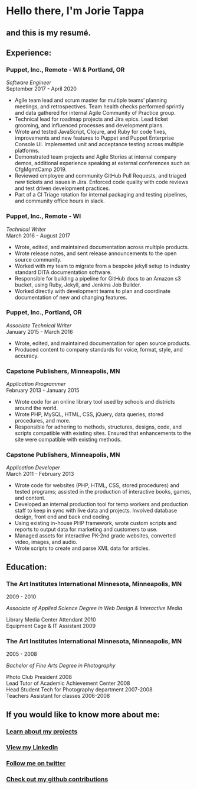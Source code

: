 # Hello there, I'm Jorie Tappa

## and this is my resumé.

## Experience:

### Puppet, Inc., Remote - WI & Portland, OR
*Software Engineer*  
September 2017 - April 2020

* Agile team lead and scrum master for multiple teams’ planning meetings, and retrospectives. Team health checks performed sprintly and data gathered for internal Agile Community of Practice group.
* Technical lead for roadmap projects and Jira epics. Lead ticket grooming, and influenced processes and development plans.
* Wrote and tested JavaScript, Clojure, and Ruby for code fixes, improvements and new features to Puppet and Puppet Enterprise Console UI. Implemented unit and acceptance testing across multiple platforms.
* Demonstrated team projects and Agile Stories at internal company demos, additional experience speaking at external conferences such as CfgMgmtCamp 2019.
* Reviewed employee and community GitHub Pull Requests, and triaged new tickets and issues in Jira. Enforced code quality with code reviews and test driven development practices.
* Part of a CI Triage rotation for internal packaging and testing pipelines, and community office hours in slack.

### Puppet, Inc., Remote - WI
*Technical Writer*  
March 2016 - August 2017

* Wrote, edited, and maintained documentation across multiple products.
* Wrote release notes, and sent release announcements to the open source community.
* Worked with my team to migrate from a bespoke jekyll setup to industry standard DITA documentation software.
* Responsible for building a pipeline for GitHub docs to an Amazon s3 bucket, using Ruby, Jekyll, and Jenkins Job Builder.
* Worked directly with development teams to plan and coordinate documentation of new and changing features.

### Puppet, Inc., Portland, OR
*Associate Technical Writer*  
January 2015 - March 2016

* Wrote, edited, and maintained documentation for open source products. 
* Produced content to company standards for voice, format, style, and accuracy. 

### Capstone Publishers, Minneapolis, MN
*Application Programmer*  
February 2013 - January 2015

* Wrote code for an online library tool used by schools and districts around the world.
* Wrote PHP, MySQL, HTML, CSS, jQuery, data queries, stored procedures, and more.
* Responsible for adhering to methods, structures, designs, code, and scripts compatible with existing sites. Ensured that enhancements to the site were compatible with existing methods.

### Capstone Publishers, Minneapolis, MN
*Application Developer*  
March 2011 - February 2013

* Wrote code for websites (PHP, HTML, CSS, stored procedures) and tested programs; assisted in the production of interactive books, games, and content.
* Developed an internal production tool for temp workers and production staff to keep in sync with live data and projects. Involved database design, front end and back end coding.
* Using existing in-house PHP framework, wrote custom scripts and reports to output data for marketing and customers to use.
* Managed assets for interactive PK-2nd grade websites, converted video, images, and audio.
* Wrote scripts to create and parse XML data for articles.

## Education:

### The Art Institutes International Minnesota, Minneapolis, MN
2009 - 2010

*Associate of Applied Science Degree in Web Design & Interactive Media*

Library Media Center Attendant 2010  
Equipment Cage & IT Assistant 2009

### The Art Institutes International Minnesota, Minneapolis, MN
2005 - 2008

*Bachelor of Fine Arts Degree in Photography*

Photo Club President 2008  
Lead Tutor of Academic Achievement Center 2008  
Head Student Tech for Photography department 2007-2008  
Teachers Assistant for classes 2006-2008  

## If you would like to know more about me:

### [Learn about my projects](http://jorietappa.com/projects.html)
### [View my LinkedIn](https://www.linkedin.com/in/jorietappa)
### [Follow me on twitter](https://twitter.com/jorietappa)
### [Check out my github contributions](https://github.com/jtappa)

